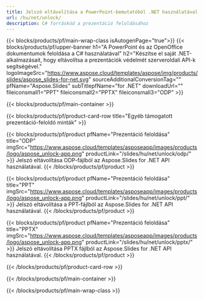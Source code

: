 ```yaml
---
title: Jelszó eltávolítása a PowerPoint-bemutatóból .NET használatával
url: /hu/net/unlock/
description: C# forráskód a prezentáció feloldásához
---
```


{{< blocks/products/pf/main-wrap-class isAutogenPage="true">}}
{{< blocks/products/pf/upper-banner h1="A PowerPoint és az OpenOffice dokumentumok feloldása a C# használatával" h2="Készítse el saját .NET-alkalmazásait, hogy eltávolítsa a prezentációk védelmét szerveroldali API-k segítségével." logoImageSrc="https://www.aspose.cloud/templates/aspose/img/products/slides/aspose_slides-for-net.svg" sourceAdditionalConversionTag="" pfName="Aspose.Slides" subTitlepfName="for .NET" downloadUrl="" fileiconsmall1="PPT" fileiconsmall2="PPTX" fileiconsmall3="ODP" >}}

{{< blocks/products/pf/main-container >}}

{{< blocks/products/pf/product-card-row title="Egyéb támogatott prezentáció-feloldó minták" >}}

{{< blocks/products/pf/product pfName="Prezentáció feloldása" title="ODP" imgSrc="https://www.aspose.cloud/templates/asposeapp/images/products/logo/aspose_unlock-app.png" productLink="/slides/hu/net/unlock/odp/" >}}
Jelszó eltávolítása ODP-fájlból az Aspose.Slides for .NET API használatával.
{{< /blocks/products/pf/product >}}

{{< blocks/products/pf/product pfName="Prezentáció feloldása" title="PPT" imgSrc="https://www.aspose.cloud/templates/asposeapp/images/products/logo/aspose_unlock-app.png" productLink="/slides/hu/net/unlock/ppt/" >}}
Jelszó eltávolítása a PPT-fájlból az Aspose.Slides for .NET API használatával.
{{< /blocks/products/pf/product >}}

{{< blocks/products/pf/product pfName="Prezentáció feloldása" title="PPTX" imgSrc="https://www.aspose.cloud/templates/asposeapp/images/products/logo/aspose_unlock-app.png" productLink="/slides/hu/net/unlock/pptx/" >}}
Jelszó eltávolítása PPTX fájlból az Aspose.Slides for .NET API használatával.
{{< /blocks/products/pf/product >}}



{{< /blocks/products/pf/product-card-row >}}

{{< /blocks/products/pf/main-container >}}
    
{{< /blocks/products/pf/main-wrap-class >}}